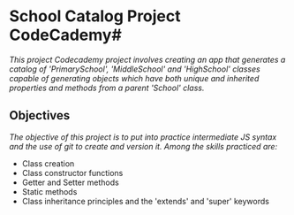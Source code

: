 # School Catalog Project CodeCademy#
_This project Codecademy project involves creating an app that generates a catalog of 'PrimarySchool', 'MiddleSchool' and 'HighSchool' classes capable of generating objects which have both unique and inherited properties and methods from a parent 'School' class._

## Objectives ##
_The objective of this project is to put into practice intermediate JS syntax and the use of git to create and version it. Among the skills practiced are:_

* Class creation
* Class constructor functions 
* Getter and Setter methods
* Static methods
* Class inheritance principles and the 'extends' and 'super' keywords
